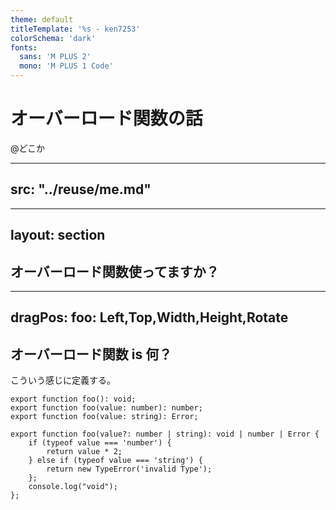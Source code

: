 ```yaml
---
theme: default
titleTemplate: '%s - ken7253'
colorSchema: 'dark'
fonts:
  sans: 'M PLUS 2'
  mono: 'M PLUS 1 Code'
---
```


# オーバーロード関数の話
@どこか

---
src: "../reuse/me.md"
---

---
layout: section
---

## オーバーロード関数使ってますか？

---
dragPos:
  foo: Left,Top,Width,Height,Rotate
---

## オーバーロード関数 is 何？

こういう感じに定義する。

```tsx twoslash
export function foo(): void;
export function foo(value: number): number;
export function foo(value: string): Error;

export function foo(value?: number | string): void | number | Error {
    if (typeof value === 'number') {
        return value * 2;
    } else if (typeof value === 'string') {
        return new TypeError('invalid Type');
    };
    console.log("void");
};
```

